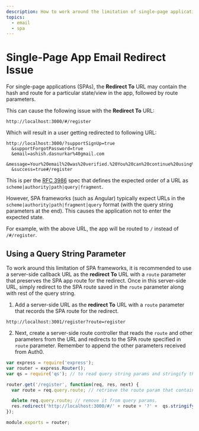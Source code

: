```yaml
---
description: How to work around the limitation of single-page application email redirects.
topics:
  - email
  - spa
---
```

# Single-Page App Email Redirect Issue

For single-page applications (SPAs), the **Redirect To** URL may contain the hash and route for a particular state/view in the app, followed by route parameters. 

This can cause the following issue with the **Redirect To** URL:

```text
http://localhost:3000/#/register
```

Which will result in a user getting redirected to following URL:

```text
http://localhost:3000/?supportSignUp=true
  &supportForgotPassword=true
  &email=ashish.dasnurkar%40gmail.com
  &message=Your%20email%20was%20verified.%20You%20can%20continue%20using%20the%20application.
  &success=true#/register
```

This is per the [RFC 3986](https://tools.ietf.org/html/rfc3986#section-3) spec that defines the expected order of a URL as `scheme|authority|path|query|fragment`.

However, SPA frameworks (such as Angular) typically expect URLs in the `scheme|authority|path|fragment|query` format (with the query string parameters at the end). This causes the application not to enter the expected state. 

For example, with the above URL, the app will be routed to `/` instead of `/#/register`.

## Using a Query String Parameter 

To work around this limitation of SPA frameworks, it is recommended to use a server-side callback URL as the **redirect To** URL with a `route` parameter that preserves the SPA app route for the redirect. Once in this server-side URL, simply redirect to the SPA route saved in the `route` parameter along with rest of the query string.

1. Add a server-side URL as the **redirect To** URL with a `route` parameter that records the SPA route for the redirect.

```text
http://localhost:3001/register?route=register
```

2. Next, create a server-side route controller that reads the `route` and other parameters from the URL and redirects to the SPA route specified in `route` parameter. Remember to append the other parameters received from Auth0.

```js
var express = require('express');
var router = express.Router();
var qs = require('qs'); // to read query string params and stringify them

router.get('/register', function(req, res, next) {
  var route = req.query.route; // retrieve the route param that contains the SPA client side route user needs to be redirected to.

  delete req.query.route; // remove it from query params.
  res.redirect('http://localhost:3000/#/' + route + '?' +  qs.stringify(req.query)); // Send a 302 redirect for the expected route
});

module.exports = router;
```
